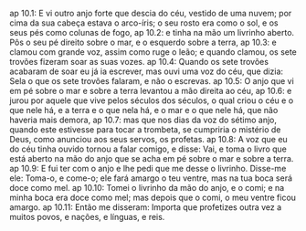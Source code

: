 ap 10.1: E vi outro anjo forte que descia do céu, vestido de uma nuvem; por cima da sua cabeça estava o arco-íris; o seu rosto era como o sol, e os seus pés como colunas de fogo,
ap 10.2: e tinha na mão um livrinho aberto. Pôs o seu pé direito sobre o mar, e o esquerdo sobre a terra,
ap 10.3: e clamou com grande voz, assim como ruge o leão; e quando clamou, os sete trovões fizeram soar as suas vozes.
ap 10.4: Quando os sete trovões acabaram de soar eu já ia escrever, mas ouvi uma voz do céu, que dizia: Sela o que os sete trovões falaram, e não o escrevas.
ap 10.5: O anjo que vi em pé sobre o mar e sobre a terra levantou a mão direita ao céu,
ap 10.6: e jurou por aquele que vive pelos séculos dos séculos, o qual criou o céu e o que nele há, e a terra e o que nela há, e o mar e o que nele há, que não haveria mais demora,
ap 10.7: mas que nos dias da voz do sétimo anjo, quando este estivesse para tocar a trombeta, se cumpriria o mistério de Deus, como anunciou aos seus servos, os profetas.
ap 10.8: A voz que eu do céu tinha ouvido tornou a falar comigo, e disse: Vai, e toma o livro que está aberto na mão do anjo que se acha em pé sobre o mar e sobre a terra.
ap 10.9: E fui ter com o anjo e lhe pedi que me desse o livrinho. Disse-me ele: Toma-o, e come-o; ele fará amargo o teu ventre, mas na tua boca será doce como mel.
ap 10.10: Tomei o livrinho da mão do anjo, e o comi; e na minha boca era doce como mel; mas depois que o comi, o meu ventre ficou amargo.
ap 10.11: Então me disseram: Importa que profetizes outra vez a muitos povos, e nações, e línguas, e reis.

